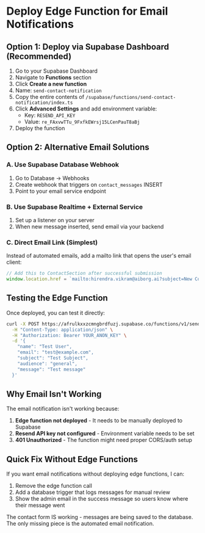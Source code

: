 # Deploy Edge Function for Email Notifications

## Option 1: Deploy via Supabase Dashboard (Recommended)

1. Go to your Supabase Dashboard
2. Navigate to **Functions** section
3. Click **Create a new function**
4. Name: `send-contact-notification`
5. Copy the entire contents of `/supabase/functions/send-contact-notification/index.ts`
6. Click **Advanced Settings** and add environment variable:
   - Key: `RESEND_API_KEY`
   - Value: `re_FAxvwTTu_9FxfkEWrsj15LCenPauT8aBj`
7. Deploy the function

## Option 2: Alternative Email Solutions

### A. Use Supabase Database Webhook
1. Go to Database → Webhooks
2. Create webhook that triggers on `contact_messages` INSERT
3. Point to your email service endpoint

### B. Use Supabase Realtime + External Service
1. Set up a listener on your server
2. When new message inserted, send email via your backend

### C. Direct Email Link (Simplest)
Instead of automated emails, add a mailto link that opens the user's email client:

```javascript
// Add this to ContactSection after successful submission
window.location.href = `mailto:hirendra.vikram@aiborg.ai?subject=New Contact: ${formData.subject}&body=From: ${formData.name}%0D%0AEmail: ${formData.email}%0D%0AAudience: ${formData.audience}%0D%0A%0D%0AMessage:%0D%0A${formData.message}`;
```

## Testing the Edge Function

Once deployed, you can test it directly:

```bash
curl -X POST https://afrulkxxzcmngbrdfuzj.supabase.co/functions/v1/send-contact-notification \
  -H "Content-Type: application/json" \
  -H "Authorization: Bearer YOUR_ANON_KEY" \
  -d '{
    "name": "Test User",
    "email": "test@example.com",
    "subject": "Test Subject",
    "audience": "general",
    "message": "Test message"
  }'
```

## Why Email Isn't Working

The email notification isn't working because:
1. **Edge function not deployed** - It needs to be manually deployed to Supabase
2. **Resend API key not configured** - Environment variable needs to be set
3. **401 Unauthorized** - The function might need proper CORS/auth setup

## Quick Fix Without Edge Functions

If you want email notifications without deploying edge functions, I can:
1. Remove the edge function call
2. Add a database trigger that logs messages for manual review
3. Show the admin email in the success message so users know where their message went

The contact form IS working - messages are being saved to the database. The only missing piece is the automated email notification.
